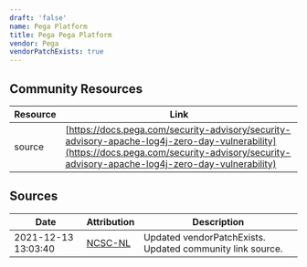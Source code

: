 ```yaml
---
draft: 'false'
name: Pega Platform
title: Pega Pega Platform
vendor: Pega
vendorPatchExists: true
---
```



## Community Resources
| Resource | Link |
| --- | --- |
| source | [https://docs.pega.com/security-advisory/security-advisory-apache-log4j-zero-day-vulnerability](https://docs.pega.com/security-advisory/security-advisory-apache-log4j-zero-day-vulnerability) |


## Sources
| Date | Attribution | Description |
| --- | --- | --- |
| 2021-12-13 13:03:40 | [NCSC-NL](https://github.com/NCSC-NL/log4shell/blob/main/software/README.md) | Updated vendorPatchExists. Updated community link source.  |
